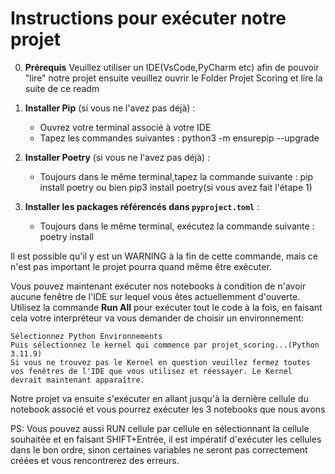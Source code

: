 # Instructions pour exécuter notre projet

0. **Prérequis**
    Veuillez utiliser un IDE(VsCode,PyCharm etc) afin de pouvoir "lire" notre projet ensuite veuillez ouvrir le Folder Projet Scoring et lire la suite de ce readm

1. **Installer Pip** (si vous ne l'avez pas déjà) :
   - Ouvrez votre terminal associé à votre IDE
   - Tapez les commandes suivantes :
     python3 -m ensurepip --upgrade
    

2. **Installer Poetry** (si vous ne l'avez pas déjà) :
   - Toujours dans le même terminal,tapez la commande suivante :
     pip install poetry ou bien pip3 install poetry(si vous avez fait l'étape 1)
     

3. **Installer les packages référencés dans `pyproject.toml`** :
   - Toujours dans le même terminal, exécutez la commande suivante :
     poetry install
    
Il est possible qu'il y est un WARNING à la fin de cette commande, mais ce n'est pas important le projet pourra quand même être exécuter.  

Vous pouvez maintenant exécuter nos notebooks à condition de n'avoir aucune fenêtre de l'IDE sur lequel vous êtes actuellemment d'ouverte. Utilisez la commande **Run All** pour exécuter tout le code à la fois, en faisant cela votre interpréteur va vous demander de choisir un environnement:
    
    Sélectionnez Python Environnements
    Puis sélectionnez le kernel qui commence par projet_scoring...(Python 3.11.9)
    Si vous ne trouvez pas le Kernel en question veuillez fermez toutes vos fenêtres de l'IDE que vous utilisez et réessayer. Le Kernel devrait maintenant apparaître.

Notre projet va ensuite s'exécuter en allant jusqu'à la dernière cellule du notebook associé et vous pourrez exécuter les 3 notebooks que nous avons

PS: Vous pouvez aussi RUN cellule par cellule en sélectionnant la cellule souhaitée et en faisant SHIFT+Entrée, il est impératif d'exécuter les cellules dans le bon ordre, sinon certaines variables ne seront pas correctement créées et vous rencontrerez des erreurs.
